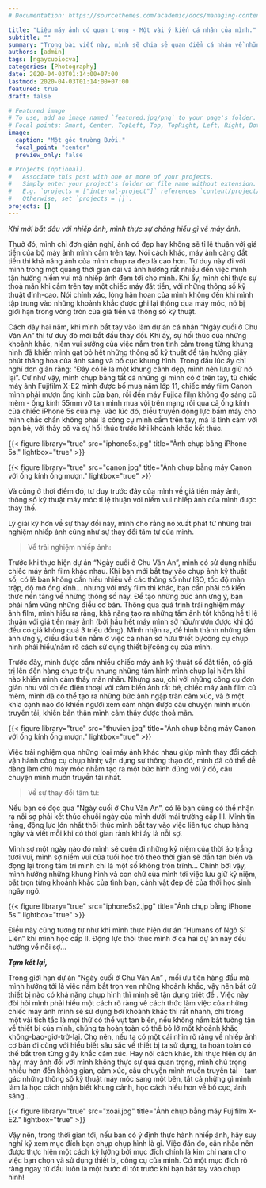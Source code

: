 ```yaml
---
# Documentation: https://sourcethemes.com/academic/docs/managing-content/

title: "Liệu máy ảnh có quan trọng - Một vài ý kiến cá nhân của mình."
subtitle: ""
summary: "Trong bài viết này, mình sẽ chia sẻ quan điểm cá nhân về những chiếc máy ảnh và tầm quan trọng của chúng, thông qua trải nghiệm trong quá trình thực hiện dự án cá nhân 'Ngày cuối ở Chu Văn An'. "
authors: [admin]
tags: [ngaycuoiocva]
categories: [Photography]
date: 2020-04-03T01:14:00+07:00
lastmod: 2020-04-03T01:14:00+07:00
featured: true
draft: false

# Featured image
# To use, add an image named `featured.jpg/png` to your page's folder.
# Focal points: Smart, Center, TopLeft, Top, TopRight, Left, Right, BottomLeft, Bottom, BottomRight.
image:
  caption: "Một góc trường Bưởi."
  focal_point: "center"
  preview_only: false

# Projects (optional).
#   Associate this post with one or more of your projects.
#   Simply enter your project's folder or file name without extension.
#   E.g. `projects = ["internal-project"]` references `content/project/deep-learning/index.md`.
#   Otherwise, set `projects = []`.
projects: []
---
```


*Khi mới bắt đầu với nhiếp ảnh, mình thực sự chẳng hiểu gì về máy ảnh.*

Thuở đó, mình chỉ đơn giản nghĩ, ảnh có đẹp hay không sẽ tỉ lệ thuận với giá tiền của bộ máy ảnh mình cầm trên tay. Nói cách khác, máy ảnh càng đắt tiền thì khả năng ảnh của mình chụp ra đẹp là cao hơn. Tư duy này đi với mình trong một quãng thời gian dài và ảnh hưởng rất nhiều đến việc mình tận hưởng niềm vui mà nhiếp ảnh đem tới cho mình. Khi ấy, mình chỉ thực sự thoả mãn khi cầm trên tay một chiếc máy đắt tiền, với những thông số kỹ thuật đỉnh-cao. Nói chính xác, lòng hân hoan của mình không đến khi mình tập trung vào những khoảnh khắc được ghi lại thông qua máy móc, nó bị giới hạn trong vòng tròn của giá tiền và thông số kỹ thuật.

Cách đây hai năm, khi mình bắt tay vào làm dự án cá nhân “Ngày cuối ở Chu Văn An” thì tư duy đó mới bắt đầu thay đổi. Khi ấy, sự hối thúc của những khoảnh khắc, niềm vui sướng của việc nắm trọn tình cảm trong từng khung hình đã khiến mình gạt bỏ hết những thông số kỹ thuật để tận hưởng giây phút thăng hoa của ánh sáng và bố cục khung hình. Trong đầu lúc ấy chỉ nghĩ đơn giản rằng: “Đây có lẽ là một khung cảnh đẹp, mình nên lưu giữ nó lại”. Cứ như vậy, mình chụp bằng tất cả những gì mình có ở trên tay, từ chiếc máy ảnh Fujifilm X-E2 mình được bố mua năm lớp 11, chiếc máy film Canon mình phải mượn ống kính của bạn, rồi đến máy Fujica film không đo sáng cũ mèm - ống kính 55mm vỡ tan mình mua vội trên mạng rồi qua cả ống kính của chiếc iPhone 5s của mẹ. Vào lúc đó, điều truyền động lực bấm máy cho mình chắc chắn không phải là công cụ mình cầm trên tay, mà là tình cảm với bạn bè, với thầy cô và sự hối thúc trước khi khoảnh khắc kết thúc. 

{{< figure library="true" src="iphone5s.jpg" title="Ảnh chụp bằng iPhone 5s." lightbox="true" >}}

{{< figure library="true" src="canon.jpg" title="Ảnh chụp bằng máy Canon với ống kính ống mượn." lightbox="true" >}}

Và cũng ở thời điểm đó, tư duy trước đây của mình về giá tiền máy ảnh, thông số kỹ thuật máy móc tỉ lệ thuận với niềm vui nhiếp ảnh của mình được thay thế. 

Lý giải kỹ hơn về sự thay đổi này, mình cho rằng nó xuất phát từ những trải nghiệm nhiếp ảnh cũng như sự thay đổi tâm tư của mình. 

> Về trải nghiệm nhiếp ảnh:

Trước khi thực hiện dự án “Ngày cuối ở Chu Văn An”, mình có sử dụng nhiều chiếc máy ảnh film khác nhau. Khi bạn mới bắt tay vào chụp ảnh kỹ thuật số, có lẽ bạn không cần hiểu nhiều về các thông số như ISO, tốc độ màn trập, độ mở ống kính…  nhưng với máy film thì khác, bạn cần phải có kiến thức nền tảng về những thông số này. Để tạo những bức ảnh ưng ý, bạn phải nắm vững những điều cơ bản. Thông qua quá trình trải nghiệm máy ảnh film, mình hiểu ra rằng, khả năng tạo ra những tấm ảnh tốt không hề tỉ lệ thuận với giá tiền máy ảnh (bởi hầu hết máy mình sở hữu/mượn được khi đó đều có giá không quá 3 triệu đồng). Mình nhận ra, để hình thành những tấm ảnh ưng ý, điều đầu tiên nằm ở việc cá nhân sở hữu thiết bị/công cụ chụp hình phải hiểu/nắm rõ cách sử dụng thiết bị/công cụ của mình.  

Trước đây, mình được cầm nhiều chiếc máy ảnh kỹ thuật số đắt tiền, có giá trị lên đến hàng chục triệu nhưng những tấm hình mình chụp lại hiếm khi nào khiến mình cảm thấy mãn nhãn. Nhưng sau, chỉ với những công cụ đơn giản như với chiếc điện thoại với cảm biến ảnh rất bé, chiếc máy ảnh film cũ mèm, mình đã có thể tạo ra những bức ảnh ngập tràn cảm xúc, và ở một khía cạnh nào đó khiến người xem cảm nhận được câu chuyện mình muốn truyền tải, khiến bản thân mình cảm thấy được thoả mãn. 

{{< figure library="true" src="thuvien.jpg" title="Ảnh chụp bằng máy Canon với ống kính ống mượn." lightbox="true" >}}


Việc trải nghiệm qua những loại máy ảnh khác nhau giúp mình thay đổi cách vận hành công cụ chụp hình; vận dụng sự thông thạo đó, mình đã có thể dễ dàng làm chủ máy móc nhằm tạo ra một bức hình đúng với ý đồ, câu chuyện mình muốn truyền tải nhất. 

> Về sự thay đổi tâm tư: 

Nếu bạn có đọc qua “Ngày cuối ở Chu Văn An”, có lẽ bạn cũng có thể nhận ra  nỗi sợ phải kết thúc chuỗi ngày của mình dưới mái trường cấp III. Mình tin rằng, động lực lớn nhất thôi thúc mình bắt tay vào việc liên tục chụp hàng ngày và viết mỗi khi có thời gian rảnh khi ấy là nỗi sợ. 

Mình sợ một ngày nào đó mình sẽ quên đi những kỷ niệm của thời áo trắng tươi vui, mình sợ niềm vui của tuổi học trò theo thời gian sẽ dần tan biến và đọng lại trong tâm trí mình chỉ là một số không tròn trĩnh… Chính bởi vậy, mình hướng những khung hình và con chữ của mình tới  việc lưu giữ kỷ niệm, bắt trọn từng khoảnh khắc của tình bạn, cảnh vật đẹp đẽ của thời học sinh ngây ngô. 

{{< figure library="true" src="iphone5s2.jpg" title="Ảnh chụp bằng iPhone 5s." lightbox="true" >}}


Điều này cũng tương tự như khi mình thực hiện dự án “Humans of Ngô Sĩ Liên” khi mình học cấp II. Động lực thôi thúc mình ở cả hai dự án này đều hướng về nỗi sợ… 

***Tạm kết lại,***

Trong giới hạn dự án “Ngày cuối ở Chu Văn An” , mối ưu tiên hàng đầu mà mình hướng tới là việc nắm bắt trọn vẹn những khoảnh khắc, vậy nên bất cứ thiết bị nào có khả năng chụp hình thì mình sẽ tận dụng triệt để . Việc này đòi hỏi mình phải hiểu một cách rõ ràng về cách thức làm việc của những chiếc máy ảnh mình sẽ sử dụng bởi khoảnh khắc thì rất nhanh, chỉ trong một vài tích tắc là mọi thứ có thể vụt tan biến, nếu không nắm bắt tường tận về thiết bị của mình, chúng ta hoàn toàn có thể bỏ lỡ một khoảnh khắc không-bao-giờ-trở-lại. Cho nên, nếu ta có một cái nhìn rõ ràng về nhiếp ảnh cơ bản đi cùng với hiểu biết sâu sắc về thiết bị ta sử dụng, ta hoàn toàn có thể bắt trọn từng giây khắc cảm xúc. Hay nói cách khác, khi thực hiện dự án này, máy ảnh đối với mình không thực sự quá quan trọng, mình chú trọng nhiều hơn đến không gian, cảm xúc, câu chuyện mình muốn truyền tải - tạm gác những thông số kỹ thuật máy móc sang một bên, tất cả những gì mình làm là học cách nhận biết khung cảnh, học cách hiểu hơn về bố cục, ánh sáng… 

{{< figure library="true" src="xoai.jpg" title="Ảnh chụp bằng máy Fujifilm X-E2." lightbox="true" >}}


Vậy nên, trong thời gian tới, nếu bạn có ý định thực hành nhiếp ảnh, hãy suy nghĩ kỹ xem mục đích bạn chụp chụp hình là gì. Việc đắn đo, cân nhắc nên được thực hiện một cách kỹ lưỡng bởi mục đích chính là kim chỉ nam cho việc bạn chọn và sử dụng thiết bị, công cụ của mình. Có một mục đích rõ ràng ngay từ đầu luôn là một bước đi tốt trước khi bạn bắt tay vào chụp hình!